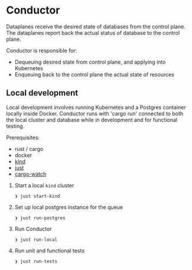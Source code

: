 # Conductor


Dataplanes receive the desired state of databases from the control plane. The dataplanes report back the actual status of database to the control plane.

Conductor is responsible for:

- Dequeuing desired state from control plane, and applying into Kubernetes
- Enqueuing back to the control plane the actual state of resources

## Local development

Local development involves running Kubernetes and a Postgres container locally inside Docker. Conductor runs with 'cargo run' connected to both the local cluster and database while in development and for functional testing.

Prerequisites:
- rust / cargo
- docker
- [kind](https://kind.sigs.k8s.io/)
- [just](https://github.com/casey/just)
- [cargo-watch](https://crates.io/crates/cargo-watch)

1. Start a local `kind` cluster

   `❯ just start-kind`

3. Set up local postgres instance for the queue

   `❯ just run-postgres`

4. Run Conductor

   `❯ just run-local`

6. Run unit and functional tests

   `❯ just run-tests`
